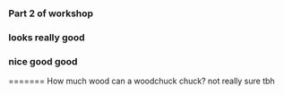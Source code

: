 ### Part 2 of workshop


### looks really good
### nice good good
=======
How much wood can a woodchuck chuck? not really sure tbh

